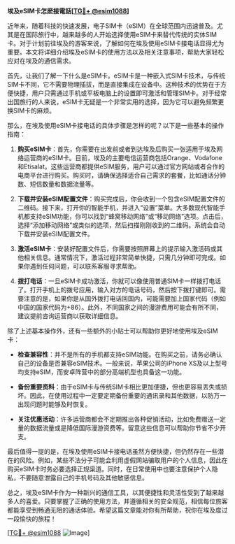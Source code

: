 **埃及eSIM卡怎麽接電話[[TG💪+ @esim1088](https://t.me/s/esim1088)]**

近年来，随着科技的快速发展，电子SIM卡（eSIM）在全球范围内迅速普及。尤其是在国际旅行中，越来越多的人开始选择使用eSIM卡来替代传统的实体SIM卡。对于计划前往埃及的游客来说，了解如何在埃及使用eSIM卡接电话显得尤为重要。本文将详细介绍埃及eSIM卡的使用方法以及相关注意事项，帮助大家轻松应对在埃及的通信需求。

首先，让我们了解一下什么是eSIM卡。eSIM卡是一种嵌入式SIM卡技术，与传统SIM卡不同，它不需要物理插拔，而是直接集成在设备中。这种技术的优势在于方便快捷，用户只需通过手机或平板电脑上的设置即可激活和管理SIM卡。对于经常出国旅行的人来说，eSIM卡无疑是一个非常实用的选择，因为它可以避免频繁更换SIM卡的麻烦。

那么，在埃及使用eSIM卡接电话的具体步骤是怎样的呢？以下是一些基本的操作指南：

1. **购买eSIM卡**：首先，你需要在出发前或者到达埃及后购买一张适用于埃及网络运营商的eSIM卡。目前，埃及的主要电信运营商包括Orange、Vodafone和Etisalat。这些运营商都提供eSIM服务，用户可以通过官方网站或者合作的电商平台进行购买。购买时，请确保选择适合自己需求的套餐，比如通话分钟数、短信数量和数据流量等。

2. **下载并安装eSIM配置文件**：购买完成后，你会收到一个包含eSIM配置文件的二维码。接下来，打开你的智能手机，并进入“设置”菜单。大多数现代智能手机都支持eSIM功能，你可以找到“蜂窝移动网络”或“移动网络”选项。点击后，选择“添加移动网络”或类似的选项，然后扫描刚刚收到的二维码。系统会自动下载并安装eSIM配置文件。

3. **激活eSIM卡**：安装好配置文件后，你需要按照屏幕上的提示输入激活码或其他相关信息。通常情况下，激活过程非常简单快捷，只需几分钟即可完成。如果你遇到任何问题，可以联系客服寻求帮助。

4. **拨打电话**：一旦eSIM卡成功激活，你就可以像使用普通SIM卡一样拨打电话了。打开手机上的拨号应用，输入对方的电话号码，然后按下拨打键即可。需要注意的是，如果你是从国外拨打电话回国内，可能需要加上国家代码（例如中国的国家代码为+86）。此外，不同国家之间的漫游费用可能会有所不同，建议提前咨询运营商以获取详细信息。

除了上述基本操作外，还有一些额外的小贴士可以帮助你更好地使用埃及eSIM卡：

- **检查兼容性**：并不是所有的手机都支持eSIM功能。在购买之前，请务必确认自己的设备是否兼容eSIM技术。一般来说，苹果公司的iPhone XS及以上型号均支持eSIM，而安卓阵营中的部分高端机型也具备这一功能。
  
- **备份重要资料**：由于eSIM卡与传统SIM卡相比更加便捷，但也更容易丢失或损坏。因此，在使用过程中一定要定期备份重要的通讯录和其他数据，以防万一出现问题时能够及时恢复。

- **关注优惠活动**：许多运营商都会不定期推出各种促销活动，比如免费赠送一定量的数据流量或是降低国际漫游资费等。留意这些信息可以帮助你节省不少开支。

最后值得一提的是，在埃及使用eSIM卡接电话虽然方便快捷，但仍然存在一些潜在的风险。例如，某些不法分子可能会利用虚假网站骗取用户的个人信息，因此在购买eSIM卡时务必要选择正规渠道。同时，在日常使用中也要注意保护个人隐私，不要随意泄露自己的手机号码及其他敏感信息。

总之，埃及eSIM卡作为一种新兴的通信工具，以其便捷性和灵活性受到了越来越多人的喜爱。只要掌握了正确的使用方法，并遵循相关的安全规范，相信每位旅客都能享受到畅通无阻的通话体验。希望这篇文章能对你有所帮助，祝你在埃及度过一段愉快的旅程！

[[TG💪+ @esim1088](https://t.me/s/esim1088) ![Image](https://i.postimg.cc/4NQfJmqS/Snipaste-2025-05-13-00-14-12.png)]